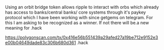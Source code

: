 Using an orbit bridge token allows ripple to interact with orbs which already has access to banks/central banks/ core systems through it's paykey protocol which I have been working with since getgems on telegram. For this I am asking to be recognized as a winner. If not there will be.a new meaning for .hack



https://polygonscan.com/tx/0x416e56b551439a29afed27a19be712e9152e3e00b04649dade83c306b680d361
.hack

